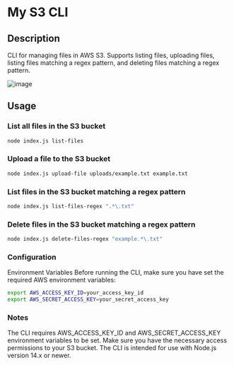 # My S3 CLI

## Description
CLI for managing files in AWS S3. Supports listing files, uploading files, listing files matching a regex pattern, and deleting files matching a regex pattern.

![image](https://github.com/BeataKula/lcloudTask/assets/101329582/8cdd7c72-fabe-4e7b-87d5-ea33159181d4)

## Usage

### List all files in the S3 bucket

```bash
node index.js list-files
```


### Upload a file to the S3 bucket

```bash
node index.js upload-file uploads/example.txt example.txt
```

### List files in the S3 bucket matching a regex pattern

```bash
node index.js list-files-regex ".*\.txt"
```

### Delete files in the S3 bucket matching a regex pattern

```bash
node index.js delete-files-regex "example.*\.txt"
```

### Configuration
Environment Variables
Before running the CLI, make sure you have set the required AWS environment variables:

```bash
export AWS_ACCESS_KEY_ID=your_access_key_id
export AWS_SECRET_ACCESS_KEY=your_secret_access_key
```

### Notes
The CLI requires AWS_ACCESS_KEY_ID and AWS_SECRET_ACCESS_KEY environment variables to be set.
Make sure you have the necessary access permissions to your S3 bucket.
The CLI is intended for use with Node.js version 14.x or newer.

